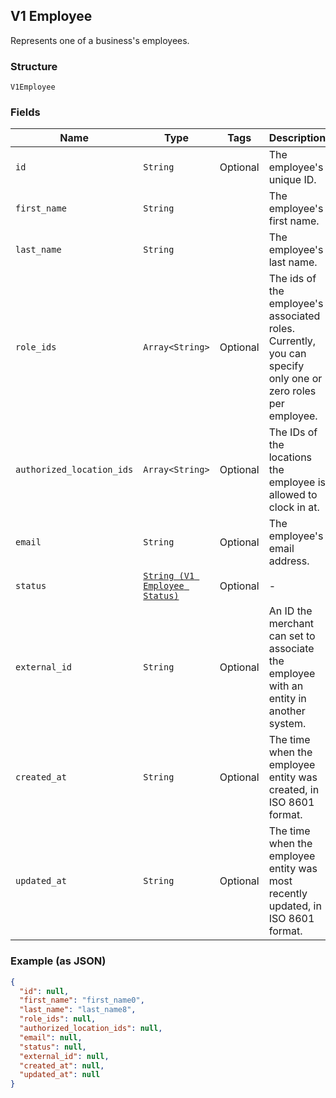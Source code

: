 ## V1 Employee

Represents one of a business's employees.

### Structure

`V1Employee`

### Fields

| Name | Type | Tags | Description |
|  --- | --- | --- | --- |
| `id` | `String` | Optional | The employee's unique ID. |
| `first_name` | `String` |  | The employee's first name. |
| `last_name` | `String` |  | The employee's last name. |
| `role_ids` | `Array<String>` | Optional | The ids of the employee's associated roles. Currently, you can specify only one or zero roles per employee. |
| `authorized_location_ids` | `Array<String>` | Optional | The IDs of the locations the employee is allowed to clock in at. |
| `email` | `String` | Optional | The employee's email address. |
| `status` | [`String (V1 Employee Status)`](/doc/models/v1-employee-status.md) | Optional | - |
| `external_id` | `String` | Optional | An ID the merchant can set to associate the employee with an entity in another system. |
| `created_at` | `String` | Optional | The time when the employee entity was created, in ISO 8601 format. |
| `updated_at` | `String` | Optional | The time when the employee entity was most recently updated, in ISO 8601 format. |

### Example (as JSON)

```json
{
  "id": null,
  "first_name": "first_name0",
  "last_name": "last_name8",
  "role_ids": null,
  "authorized_location_ids": null,
  "email": null,
  "status": null,
  "external_id": null,
  "created_at": null,
  "updated_at": null
}
```

